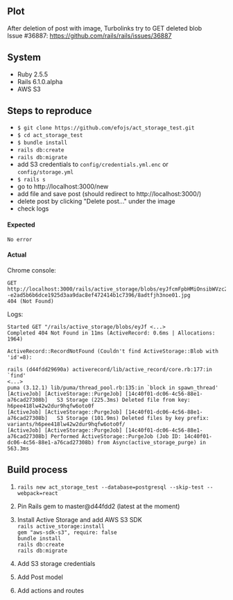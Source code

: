 ## Plot
After deletion of post with image, Turbolinks try to GET deleted blob  
Issue #36887: https://github.com/rails/rails/issues/36887

## System
* Ruby 2.5.5
* Rails 6.1.0.alpha
* AWS S3


## Steps to reproduce

* `$ git clone https://github.com/efojs/act_storage_test.git`
* `$ cd act_storage_test`
* `$ bundle install`
* `rails db:create`
* `rails db:migrate`
* add S3 credentials to `config/credentials.yml.enc` or `config/storage.yml`
* `$ rails s`
* go to http://localhost:3000/new
* add file and save post (should redirect to http://localhost:3000/)
* delete post by clicking "Delete post..." under the image
* check logs

#### Expected
    No error

#### Actual
Chrome console:
```
GET http://localhost:3000/rails/active_storage/blobs/eyJfcmFpbHMiOnsibWVzc2FnZSI6IkJBaHBEZz09IiwiZXhwIjpudWxsLCJwdXIiOiJibG9iX2lkIn19--e2ad5b6b6dce1925d3aa9dac8ef472414b1c7396/8adtfjh3noe01.jpg
404 (Not Found)
```

Logs:

```
Started GET "/rails/active_storage/blobs/eyJf <...>
Completed 404 Not Found in 11ms (ActiveRecord: 0.6ms | Allocations: 1964)

ActiveRecord::RecordNotFound (Couldn't find ActiveStorage::Blob with 'id'=8):

rails (d44fdd29690a) activerecord/lib/active_record/core.rb:177:in `find'
<...>
puma (3.12.1) lib/puma/thread_pool.rb:135:in `block in spawn_thread'
[ActiveJob] [ActiveStorage::PurgeJob] [14c40f01-dc06-4c56-88e1-a76cad27308b]   S3 Storage (225.3ms) Deleted file from key: h6pee418lw42w2dur9hqfw6oto0f
[ActiveJob] [ActiveStorage::PurgeJob] [14c40f01-dc06-4c56-88e1-a76cad27308b]   S3 Storage (101.9ms) Deleted files by key prefix: variants/h6pee418lw42w2dur9hqfw6oto0f/
[ActiveJob] [ActiveStorage::PurgeJob] [14c40f01-dc06-4c56-88e1-a76cad27308b] Performed ActiveStorage::PurgeJob (Job ID: 14c40f01-dc06-4c56-88e1-a76cad27308b) from Async(active_storage_purge) in 563.3ms
```




## Build process
1. `rails new act_storage_test --database=postgresql --skip-test --webpack=react`

2. Pin Rails gem to master@d44fdd2 (latest at the moment)

3. Install Active Storage and add AWS S3 SDK  
    `rails active_storage:install`  
    `gem "aws-sdk-s3", require: false`  
    `bundle install`  
    `rails db:create`  
    `rails db:migrate`  

4. Add S3 storage credentials

5. Add Post model

6. Add actions and routes
